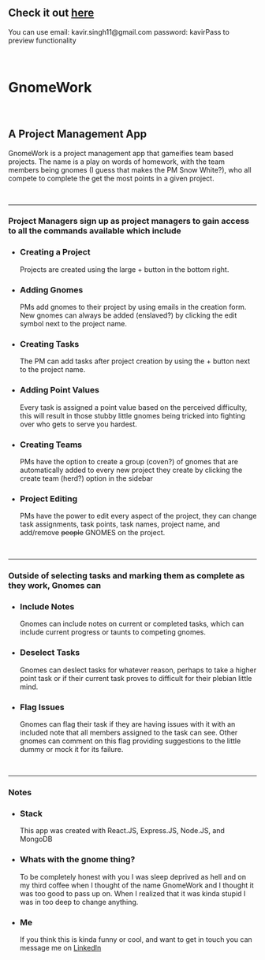 <h2>Check it out <a href="https://floating-island-87573.herokuapp.com">here</a> </h2>
<p>You can use 
  email: kavir.singh11@gmail.com 
  password: kavirPass 
  to preview functionality</p>
<br/>

<h1>GnomeWork</h1>
<br/>
<h2>A Project Management App</h2>
<p >GnomeWork is a project management app that gameifies team based projects. The name is a play on words of homework, with the team members being gnomes 
(I guess that makes the PM Snow White?), who all compete to complete the get the most points in a given project.
</p>
<br/>
<hr/>
<p>
<h3>Project Managers sign up as project managers to gain access to all the commands available which include</h3> 
  <ul>
    <li><h3>Creating a Project</h3>Projects are created using the large + button in the bottom right.</li>
    <li><h3>Adding Gnomes</h3> PMs add gnomes to their project by using emails in the creation form. New gnomes can always be added (enslaved?) by clicking the edit symbol next to the project name.</li>
    <li><h3>Creating Tasks</h3>The PM can add tasks after project creation by using the + button next to the project name.</li>
    <li><h3>Adding Point Values</h3>Every task is assigned a point value based on the perceived difficulty, this will result in those stubby little gnomes being tricked into fighting over who gets to serve you hardest.</li>
    <li><h3>Creating Teams</h3> PMs have the option to create a group (coven?) of gnomes that are automatically added to every new project they create by clicking the create team (herd?) option in the sidebar</li>
    <li><h3>Project Editing</h3>PMs have the power to edit every aspect of the project, they can change task assignments, task points, task names, project name, and add/remove <del>people</del> GNOMES on the project.</li>
  </ul>
</p>
<br/>
<hr/>
<p>
<h3>Outside of selecting tasks and marking them as complete as they work, Gnomes can</h3> 
 <ul>
    <li><h3>Include Notes</h3>Gnomes can include notes on current or completed tasks, which can include current progress or taunts to competing gnomes.</li>
    <li><h3>Deselect Tasks</h3>Gnomes can deslect tasks for whatever reason, perhaps to take a higher point task or if their current task proves to difficult for their plebian little mind.</li>
    <li><h3>Flag Issues</h3>Gnomes can flag their task if they are having issues with it with an included note that all members assigned to the task can see. Other gnomes can comment on this flag providing suggestions to the little dummy or mock it for its failure.</li>
  </ul>
</p>
<br/>
<hr/>
<p>
<h3>Notes</h3> 
 <ul>
    <li><h3>Stack</h3>This app was created with React.JS, Express.JS, Node.JS, and MongoDB</li>
    <li><h3>Whats with the gnome thing?</h3>To be completely honest with you I was sleep deprived as hell and on my third coffee when I thought of the name GnomeWork and I thought it was too good to pass up on. When I realized that it was kinda stupid I was in too deep to change anything.</li>
    <li><h3>Me</h3>If you think this is kinda funny or cool, and want to get in touch you can message me on <a target="_blank" href="https://www.linkedin.com/in/kavir-singh-ryerson/"     >LinkedIn</a></li>
</ul>
</p>
